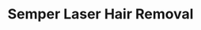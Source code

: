 ---
title: "Semper Laser Hair Removal"
url: /evanston/semper-laser-hair-removal/
shop: hairdresser
---